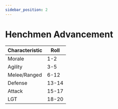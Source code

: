 ```yaml
---
sidebar_position: 2
---
```

# Henchmen Advancement

| Characteristic | Roll  |
| -------------- | ----- |
| Morale         | 1-2   |
| Agility        | 3-5   |
| Melee/Ranged   | 6-12  |
| Defense        | 13-14 |
| Attack         | 15-17 |
| LGT            | 18-20 |
